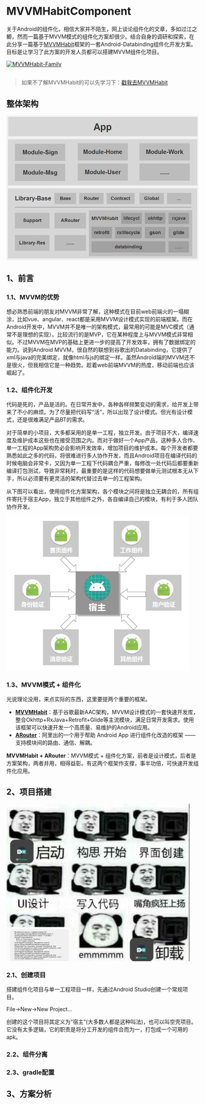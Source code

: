 # MVVMHabitComponent
关于Android的组件化，相信大家并不陌生，网上谈论组件化的文章，多如过江之鲫，然而一篇基于MVVM模式的组件化方案却很少。结合自身的调研和探索，在此分享一篇基于[MVVMHabit](https://github.com/goldze/MVVMHabit)框架的一套Android-Databinding组件化开发方案。目标是让学习了此方案的开发人员都可以搭建MVVM组件化项目。

<a target="_blank" href="//shang.qq.com/wpa/qunwpa?idkey=a8db5d8f95bc432606fd79c3d6e494e8a97401671c27de4a8fe975382a441a3e"><img border="0" src="http://pub.idqqimg.com/wpa/images/group.png" alt="MVVMHabit-Family" title="MVVMHabit-Family"></a>
##
> 如果不了解MVVMHabit的可以先学习下：[戳我去MVVMHabit](https://github.com/goldze/MVVMHabit)
## 整体架构
<img src="./img/img1.png" width="640" hegiht="640" align=center />

## 1、前言

### 1.1、MVVM的优势
想必熟悉前端的朋友对MVVM非常了解，这种模式在目前web前端火的一塌糊涂，比如vue、angular、react都是采用MVVM设计模式实现的前端框架。而在Android开发中，MVVM并不是唯一的架构模式，最常用的可能是MVC模式（通常不是理想的实现）。比较流行的是MVP，它在某种程度上与MVVM模式非常相似。不过MVVM在MVP的基础上更进一步的提高了开发效率，拥有了数据绑定的能力。说到Android MVVM，很自然的联想到谷歌出的Databinding，它提供了xml与java的完美绑定，就像html与js的绑定一样。虽然Android端的MVVM还不是很火，但我相信它是一种趋势。趁着web前端MVVM的热度，移动前端也应该崛起了。
### 1.2、组件化开发
代码是死的，产品是活的。在日常开发中，各种各样频繁变动的需求，给开发上带来了不小的麻烦。为了尽量把代码写“活”，所以出现了设计模式。但光有设计模式，还是很难满足产品BT的需求。

对于简单的小项目，大多都采用的是单一工程，独立开发。由于项目不大，编译速度及维护成本这些也在接受范围之内。而对于做好一个App产品，这种多人合作、单一工程的App架构势必会影响开发效率，增加项目的维护成本。每个开发者都要熟悉如此之多的代码，将很难进行多人协作开发，而且Android项目在编译代码的时候电脑会非常卡，又因为单一工程下代码耦合严重，每修改一处代码后都要重新编译打包测试，导致非常耗时，最重要的是这样的代码想要做单元测试根本无从下手，所以必须要有更灵活的架构代替过去单一的工程架构。

从下图可以看出，使用组件化方案架构，各个模块之间将是独立无耦合的，所有组件寄托于宿主App，独立于其他组件之外，各自编译自己的模块，有利于多人团队协作开发。

<img src="./img/img2.png" width="480" hegiht="480" align=center />

### 1.3、MVVM模式 + 组件化
光说理论没用，来点实际的东西，这里要提两个重要的框架。

- **[MVVMHabit](https://github.com/goldze/MVVMHabit)**：基于谷歌最新AAC架构，MVVM设计模式的一套快速开发库，整合Okhttp+RxJava+Retrofit+Glide等主流模块，满足日常开发需求。使用该框架可以快速开发一个高质量、易维护的Android应用。</br>
- **[ARouter](https://github.com/alibaba/ARouter)**：阿里出的一个用于帮助 Android App 进行组件化改造的框架 —— 支持模块间的路由、通信、解耦。

**MVVMHabit + ARouter**：MVVM模式 + 组件化方案，前者是设计模式，后者是方案架构，两者并用，相得益彰。有这两个框架作支撑，事半功倍，可快速开发组件化应用。
## 2、项目搭建

<img src="./img/img3.jpg" width="480" hegiht="480" align=center />

### 2.1、创建项目
搭建组件化项目与单一工程项目一样，先通过Android Studio创建一个常规项目。

File->New->New Project...

创建的这个项目将其定义为“宿主”(大多数人都是这种叫法)，也可以叫空壳项目。它没有太多逻辑，它的职责是将分工开发的组件合而为一，打包成一个可用的apk。

### 2.2、组件分离

### 2.3、gradle配置

## 3、方案分析